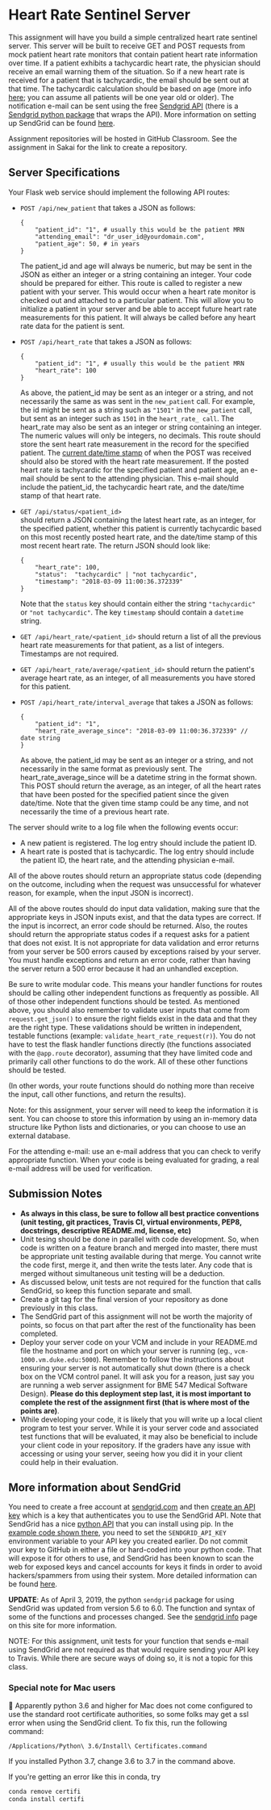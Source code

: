 # Heart Rate Sentinel Server
This assignment will have you build a simple centralized heart rate sentinel 
server. This server will be built to receive GET and POST requests from mock 
patient heart rate monitors that contain 
patient heart rate information over time. If a patient exhibits a tachycardic 
heart rate, the physician should receive an email warning them of the
situation. So if a new 
heart rate is received for a patient that is tachycardic, the email should be 
sent out at that time. The tachycardic calculation should be based on age 
(more info [here](https://en.wikipedia.org/wiki/Tachycardia); you can assume 
all patients will be one year old or older). The notification e-mail can 
be sent using the free [Sendgrid API](https://sendgrid.com/) (there is a 
[Sendgrid python package](https://github.com/sendgrid/sendgrid-python) that 
wraps the API).  More information on setting up SendGrid can be found 
[here](../Resources/WebServices/sendgrid.md).

Assignment repositories will be hosted in GitHub Classroom.  See the 
assignment in Sakai for the link to create a repository.

## Server Specifications

Your Flask web service should implement the following API routes:

* `POST /api/new_patient` that takes a JSON as follows:
  ```
  {
      "patient_id": "1", # usually this would be the patient MRN
      "attending_email": "dr_user_id@yourdomain.com", 
      "patient_age": 50, # in years
  }
  ```
  The patient_id and age will always be numeric, but may be sent in the JSON as 
  either an integer or a string containing an integer.  Your code should be 
  prepared for either.
  This route is called to register a new patient with your server.  This would
  occur when a heart rate monitor is checked out and attached 
  to a particular patient.  This will allow you to initialize a patient in
  your server and be able to accept future heart rate measurements for this 
  patient.  It will always be called before any heart rate data for the patient
  is sent.
   
* `POST /api/heart_rate` that takes a JSON as follows:
  ```
  {
      "patient_id": "1", # usually this would be the patient MRN
      "heart_rate": 100
  }
  ```
  As above, the patient_id may be sent as an integer or a string, and not 
  necessarily the same as was sent in the `new_patient` call.  For example, the
  id might be sent as a string such as `"1501"` in the `new_patient` call, but 
  sent as an integer such as `1501` in the `heart_rate_ call`.  The 
  heart_rate may also be sent as an integer or string containing an integer. 
  The numeric values will only be
  integers, no decimals.  This route should store the sent heart rate
  measurement in the record for the specified patient.  The 
  [current date/time stamp](https://stackoverflow.com/questions/415511/how-to-get-current-time-in-python) 
  of when the POST was received should also be stored with the heart rate
  measurement.  If the posted heart rate is tachycardic for the specified 
  patient and patient age, an e-mail should be sent to the attending physician. 
  This e-mail should include the patient_id, the tachycardic heart rate, and 
  the date/time stamp of that heart rate.
  
* `GET /api/status/<patient_id>`  
  should return a JSON containing the latest heart rate, as an integer, for the
  specified patient, whether this patient is 
  currently tachycardic based on this most recently posted heart rate, and 
  the date/time stamp of this most recent heart rate.  The return JSON
  should look like:
  ```
  {
      "heart_rate": 100,
      "status":  "tachycardic" | "not tachycardic",
      "timestamp": "2018-03-09 11:00:36.372339"  
  }
  ```
   Note that the `status` key should contain either the string `"tachycardic"` or
   `"not tachycardic"`.  The key `timestamp` should contain a `datetime` string.
 
* `GET /api/heart_rate/<patient_id>` should return a list of all the previous 
  heart rate measurements for that patient, as a list of integers.  Timestamps 
  are not required.

* `GET /api/heart_rate/average/<patient_id>` should return the patient's 
  average heart rate, as an integer, of all measurements you have stored for 
  this patient.
 
* `POST /api/heart_rate/interval_average` that takes a JSON as follows: 
  ```
  {
      "patient_id": "1",
      "heart_rate_average_since": "2018-03-09 11:00:36.372339" // date string
  }
  ```
  As above, the patient_id may be sent as an integer or a string, and not 
  necessarily in the same format as previously sent.  The
  heart_rate_average_since will be a datetime string in the format shown.
  This POST should return the average, as an integer, of all the heart rates that have been
  posted for the specified patient since the given date/time.  Note that
  the given time stamp could be any time, and not necessarily the time of a 
  previous heart rate.
  
The server should write to a log file when the following events occur:
* A new patient is registered.  The log entry should include the patient ID.
* A heart rate is posted that is tachycardic.  The log entry should include the 
patient ID, the heart rate, and the attending physician e-mail.

All of the above routes should return an appropriate status code (depending on
the outcome, including when the request was unsuccessful for whatever reason,
for example, when the input JSON is incorrect).

All of the above routes should do input data validation, making sure that
the appropriate keys in JSON inputs exist, and that the data types are
correct.  If the input is incorrect, an error code should be returned.  Also, 
the routes should return the appropriate status codes if a 
request asks for a patient that does not exist.  It is not appropriate for data
validation and error returns from your server be 500 errors caused by exceptions
raised by your server.  You must handle exceptions and return an error code, 
rather than having the server return a 500 error because it had an unhandled 
exception.
  
Be sure to write modular code. This means your handler 
functions for routes should be calling other independent functions as 
frequently as possible. All of those other independent functions 
should be tested. As mentioned above, you should also remember to validate user 
inputs that come 
from `request.get_json()` to ensure the right fields exist in the data and 
that they are the right type. These validations should be written in 
independent, testable functions (example:  `validate_heart_rate_request(r)`).
You do not have to test the flask 
handler functions directly (the functions associated with the `@app.route` 
decorator), assuming that they have limited code and primarily call other
functions to do the work.  All of these other functions should be tested.  

(In other words, your route functions should do nothing more than receive
the input, call other functions, and return the results).

Note: for this assignment, your server will need to keep the information
it is sent.  You can choose to store this information by using an in-memory
data structure like Python lists and dictionaries, or you can choose to use
an external database.

For the attending e-mail:  use an e-mail address that you can check to verify
appropriate function.  When your code is being evaluated for grading, a real 
e-mail address will be used for verification.  

## Submission Notes
- __As always in this class, be sure to follow all best practice conventions 
(unit testing, git practices, Travis CI, virtual environments, PEP8, 
docstrings, descriptive README.md, license, etc)__
- Unit tesing should be done in parallel with code development.  So, when code
is written on a feature branch and merged into master, there must be
appropriate unit testing available during that merge.  You cannot write the
code first, merge it, and then write the tests later.  Any code that is merged
without simultaneous unit testing will be a deduction.
- As discussed below, unit tests are not required for the function that calls 
SendGrid, so keep this function separate and small.
- Create a git tag for the final version of your repository as done previously 
in this class.
- The SendGrid part of this assignment will not be worth the majority of 
points, so focus on that part after the rest of the functionality has been 
completed.
- Deploy your server code on your VCM and include in your README.md file the 
hostname and port on which your server is running (eg., 
`vcm-1000.vm.duke.edu:5000`).  Remember to 
follow the instructions about ensuring your server is not automatically
shut down (there is a check box on the VCM control panel. It will ask you for a 
reason, just say you are running a web server assignment for BME 547 
Medical Software Design). __Please do this deployment step last, it is most 
important to complete the rest of the assignment first (that is where most of 
the points are)__.
- While developing your code, it is likely that you will write up a local
client program to test your server.  While it is your server code and 
associated test functions that will be evaluated, it may also be beneficial to
include your client code in your repository.  If the graders have any issue
with accessing or using your server, seeing how you did it in your client 
could help in their evaluation.  

## More information about SendGrid
You need to create a free account at [sendgrid.com](https://sendgrid.com) and 
then [create an API key](https://sendgrid.com/docs/ui/account-and-settings/api-keys/#creating-an-api-key) 
which is a key that authenticates you to use the SendGrid API. Note that 
SendGrid has a nice [python API](https://github.com/sendgrid/sendgrid-python) 
that you can install using pip. In the 
[example code shown there](https://github.com/sendgrid/sendgrid-python#quick-start), 
you need to set the `SENDGRID_API_KEY` environment variable to your API key 
you created earlier. Do not commit your key to GitHub in either a file or 
hard-coded into your python code.  That will expose 
it for others to use, and SendGrid has been known to scan the web for exposed
keys and cancel accounts for keys it finds in order to avoid hackers/spammers 
from using their system.  More detailed information can be found 
[here](../Resources/WebServices/sendgrid.md).

__UPDATE__:  As of April 3, 2019, the python `sendgrid` package for using SendGrid
was updated from version 5.6 to 6.0.  The function and syntax of some of the
functions and processes changed. See the [sendgrid info](../Resources/WebServices/sendgrid.md)
page on this site for more information.

NOTE:  For this assignment, unit tests for your function that sends e-mail
using SendGrid are not required as that would require sending your API key to
Travis.  While there are secure ways of doing so, it is not a topic for this
class.

### Special note for Mac users
:eyes: Apparently python 3.6 and higher for Mac does not come configured to use the 
standard root certificate authorities, so some folks may get a ssl error when 
using the SendGrid client. To fix this, run the following command:

```
/Applications/Python\ 3.6/Install\ Certificates.command
```

If you installed Python 3.7, change 3.6 to 3.7 in the command above.

If you're getting an error like this in conda, try 
```sh
conda remove certifi
conda install certifi
```